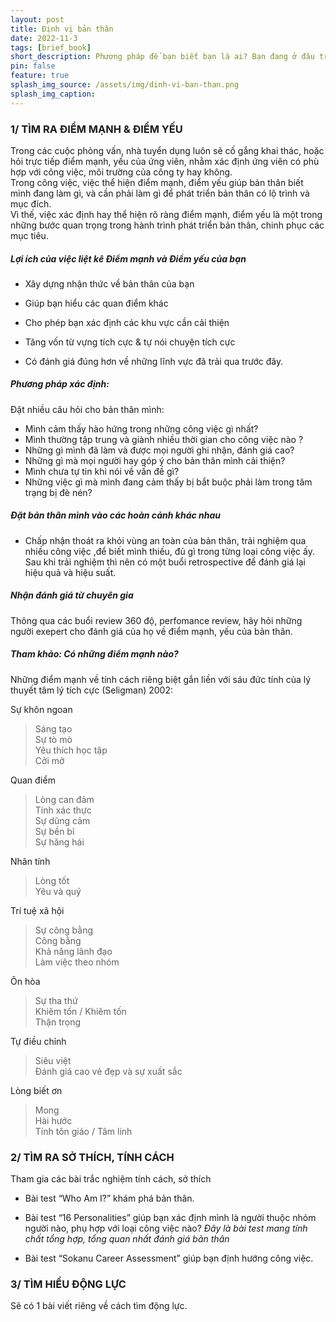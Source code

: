 ```yaml
---
layout: post
title: Định vị bản thân
date: 2022-11-3
tags: [brief_book]
short_description: Phương pháp để bạn biết bạn là ai? Bạn đang ở đâu trong vũ trụ này?
pin: false
feature: true
splash_img_source: /assets/img/dinh-vi-ban-than.png
splash_img_caption: 
---
```


### 1/ TÌM RA ĐIỂM MẠNH & ĐIỂM YẾU

Trong các cuộc phỏng vấn, nhà tuyển dụng luôn sẽ cố gắng khai thác, hoặc hỏi trực tiếp điểm mạnh,																yếu của ứng viên, nhằm xác định ứng viên có phù hợp với công việc, môi trường của công ty hay không.																	
Trong công việc, việc thể hiện điểm mạnh, điểm yếu giúp bản thân biết mình đang làm gì, và cần phải làm gì để phát triển bản thân có lộ trình và mục đích.																	
Vì thế, việc xác định hay thể hiện rõ ràng điểm mạnh, điểm yếu là một trong những bước quan trọng trong hành trình phát triển bản thân, chinh phục các mục tiêu.																	

##### Lợi ích của việc liệt kê Điểm mạnh và Điểm yếu của bạn
- Xây dựng nhận thức về bản thân của bạn			

- Giúp bạn hiểu các quan điểm khác															

- Cho phép bạn xác định các khu vực cần cải thiện															

- Tăng vốn từ vựng tích cực & tự nói chuyện tích cực															

- Có đánh giá đúng hơn về những lĩnh vực đã trải qua trước đây.															

##### Phương pháp xác định: 																
Đặt nhiều câu hỏi cho bản thân mình: 															
- Mình cảm thấy hào hứng trong những công việc gì nhất? 														
- Mình thường tập trung và giành nhiều thời gian cho công việc nào ?														
- Những gì mình đã làm và được mọi người ghi nhận, đánh giá cao? 														
- Những gì mà mọi người hay góp ý cho bản thân mình cải thiện?														
- Mình chưa tự tin khi nói về vấn đề gì? 														
- Những việc gì mà mình đang cảm thấy bị bắt buộc phải làm trong tâm trạng bị đè nén?														

##### Đặt bản thân mình vào các hoàn cảnh khác nhau															
- Chấp nhận thoát ra khỏi vùng an toàn của bản thân, trải nghiệm qua nhiều công việc ,để biết mình thiếu, đủ gì trong từng loại công việc ấy.													
Sau khi trải nghiệm thì nên có một buổi retrospective để đánh giá lại hiệu quả và hiệu suất.														

##### Nhận đánh giá từ chuyên gia															
Thông qua các buổi review 360 độ, perfomance review, hãy hỏi những người exepert cho đánh giá của họ về điểm mạnh, yếu của bản thân.													

##### Tham khảo: Có những điểm mạnh nào? 																
Những điểm mạnh về tính cách riêng biệt gắn liền với sáu đức tính của lý thuyết tâm lý tích cực (Seligman) 2002:	

Sự khôn ngoan															
> Sáng tạo														
> Sự tò mò														
> Yêu thích học tập														
> Cởi mở														

Quan điểm														
> Lòng can đảm															
> Tính xác thực														
> Sự dũng cảm														
> Sự bền bỉ														
> Sự hăng hái														

Nhân tính															
> Lòng tốt														
> Yêu và quý														

Trí tuệ xã hội														
> Sự công bằng															
> Công bằng														
> Khả năng lãnh đạo														
> Làm việc theo nhóm														

Ôn hòa															
> Sự tha thứ														
> Khiêm tốn / Khiêm tốn														
> Thận trọng														

Tự điều chỉnh														
> Siêu việt															
> Đánh giá cao vẻ đẹp và sự xuất sắc														

Lòng biết ơn														
> Mong														
> Hài hước														
> Tính tôn giáo / Tâm linh	

### 2/ TÌM RA SỞ THÍCH, TÍNH CÁCH

Tham gia các bài trắc nghiệm tính cách, sở thích

- Bài test “Who Am I?” khám phá bản thân.														

- Bài test “16 Personalities” giúp bạn xác định mình là người thuộc nhóm người nào, phụ hợp với loại công việc nào? 
*Đây là bài test mang tính chất tổng hợp, tổng quan nhất đánh giá bản thân*													

- Bài test “Sokanu Career Assessment” giúp bạn định hướng công việc.														


### 3/ TÌM HIỂU ĐỘNG LỰC

Sẽ có 1 bài viết riêng về cách tìm động lực.
